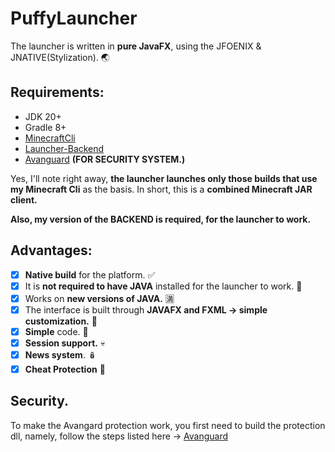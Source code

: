 # PuffyLauncher

The launcher is written in **pure JavaFX**, using the JFOENIX & JNATIVE(Stylization). 🌏

## Requirements:

- JDK 20+
- Gradle 8+
- [MinecraftCli](https://github.com/TeamLeak/MinecraftCli)
- [Launcher-Backend](https://github.com/TeamLeak/Launcher-backend)
- [Avanguard](https://gitlab.com/HoShiMin/Avanguard) **(FOR SECURITY SYSTEM.)**


Yes, I'll note right away, 
**the launcher launches only those builds that use my Minecraft Cli** as the basis.
In short, this is a **combined Minecraft JAR client.**

**Also, my version of the BACKEND is required, for the launcher to work.**

## Advantages:

- [x] **Native build** for the platform. ✅
- [x] It is **not required to have JAVA** installed for the launcher to work. 🧛
- [x] Works on **new versions of JAVA.** 🈵
- [x] The interface is built through **JAVAFX and FXML -> simple customization.** 📃
- [x] **Simple** code. 🎂
- [x] **Session support.** 💀
- [X] **News system**. 🪆
- [X] **Cheat Protection** 🧛

## Security.
To make the Avangard protection work, you first need to build the protection dll, namely, follow the steps listed here -> [Avanguard](https://gitlab.com/HoShiMin/Avanguard)
